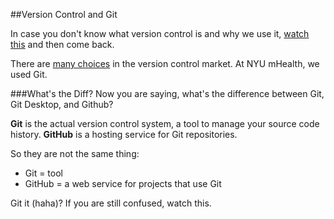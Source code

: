 ##Version Control and Git

In case you don't know what version control is and why we use it, [watch this](http://git-scm.com/video/what-is-version-control) and then come back.

There are [many choices](https://en.wikipedia.org/wiki/Comparison_of_version_control_software) in the version control market. At NYU mHealth, we used Git. 

###What's the Diff?
Now you are saying, what's the difference between Git, Git Desktop, and Github? 

**Git** is the actual version control system, a tool to manage your source code history. 
**GitHub** is a hosting service for Git repositories. 

So they are not the same thing: 
- Git = tool 
- GitHub = a web service for projects that use Git

Git it (haha)? If you are still confused, watch this.



